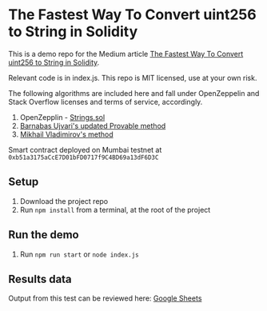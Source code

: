 # The Fastest Way To Convert uint256 to String in Solidity

This is a demo repo for the Medium article [The Fastest Way To Convert uint256 to String in Solidity](https://neznein9.medium.com/the-fastest-way-to-convert-uint256-to-string-in-solidity-b880cfa5f377).

Relevant code is in index.js. This repo is MIT licensed, use at your own risk.

The following algorithms are included here and fall under OpenZeppelin and Stack Overflow licenses and terms of service, accordingly.

1. OpenZepplin - [Strings.sol](https://github.com/OpenZeppelin/openzeppelin-contracts/blob/d6b63a48ba440ad8d551383697db6e5b0ef84137/contracts/utils/Strings.sol#L24)
2. [Barnabas Ujvari's updated Provable method](https://stackoverflow.com/questions/47129173/how-to-convert-uint-to-string-in-solidity/65707309#65707309)
3. [Mikhail Vladimirov's method](https://stackoverflow.com/questions/47129173/how-to-convert-uint-to-string-in-solidity/71095692#71095692)

Smart contract deployed on Mumbai testnet at `0xb51a3175aCcE7D01bFD0717f9C4BD69a13dF6D3C`

## Setup

1. Download the project repo
2. Run `npm install` from a terminal, at the root of the project

## Run the demo

1. Run `npm run start` or `node index.js`

## Results data

Output from this test can be reviewed here:
[Google Sheets](https://docs.google.com/spreadsheets/d/1hz_kDJj67geRG1vs_I2ks9evDmkEaflIrczzTkPynNI/edit?usp=sharing)
